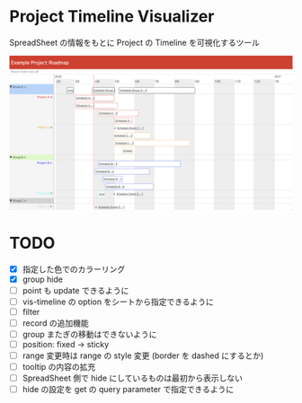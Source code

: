 # Project Timeline Visualizer

SpreadSheet の情報をもとに Project の Timeline を可視化するツール

![screen-shot](https://raw.githubusercontent.com/kazukgw/project-timeline/master/screenshot_01.png)


# TODO

- [x] 指定した色でのカラーリング
- [x] group hide
- [ ] point も update できるように
- [ ] vis-timeline の option をシートから指定できるように
- [ ] filter
- [ ] record の追加機能
- [ ] group またぎの移動はできないように
- [ ] position: fixed → sticky
- [ ] range 変更時は range の style 変更 (border を dashed にするとか)
- [ ] tooltip の内容の拡充
- [ ] SpreadSheet 側で hide にしているものは最初から表示しない
- [ ] hide の設定を get の query parameter で指定できるように
